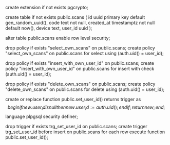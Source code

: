 create extension if not exists pgcrypto;

create table if not exists public.scans (
  id uuid primary key default gen_random_uuid(),
  code text not null,
  created_at timestamptz not null default now(),
  device text,
  user_id uuid
);

alter table public.scans enable row level security;

drop policy if exists "select_own_scans" on public.scans;
create policy "select_own_scans" on public.scans
for select using (auth.uid() = user_id);

drop policy if exists "insert_with_own_user_id" on public.scans;
create policy "insert_with_own_user_id" on public.scans
for insert with check (auth.uid() = user_id);

drop policy if exists "delete_own_scans" on public.scans;
create policy "delete_own_scans" on public.scans
for delete using (auth.uid() = user_id);

create or replace function public.set_user_id()
returns trigger as $$
begin
  if new.user_id is null then
    new.user_id := auth.uid();
  end if;
  return new;
end;
$$ language plpgsql security definer;

drop trigger if exists trg_set_user_id on public.scans;
create trigger trg_set_user_id before insert on public.scans
for each row execute function public.set_user_id();
